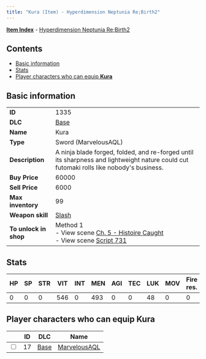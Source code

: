 ```yaml
---
title: "Kura (Item) - Hyperdimension Neptunia Re;Birth2"
---
```


[**Item Index**](/neptunia/rb2/item/index.html) - [Hyperdimension Neptunia Re;Birth2](/neptunia/rb2)

## Contents

- [Basic information](#basic-information)
- [Stats](#stats)
- [Player characters who can equip **Kura**](#player-characters-who-can-equip-kura)

## Basic information

|   |   |
| -- | -- |
| **ID** | 1335 |
| **DLC** | [Base](/neptunia/rb2/dlc/0-base.html) |
| **Name** | Kura |
| **Type** | Sword (MarvelousAQL) |
| **Description** | A ninja blade forged, folded, and re-forged until its sharpness and lightweight nature could cut futomaki rolls like nobody's business. |
| **Buy Price** | 60000 |
| **Sell Price** | 6000 |
| **Max inventory** | 99 |
| **Weapon skill** | [Slash](/neptunia/rb2/skill/0-2002-slash.html) |
| **To unlock in shop** | Method 1<br />- View scene [Ch. 5 - Histoire Caught](/neptunia/rb2/scene/0-368-ch-5-histoire-caught.html)<br />- View scene [Script 731](/neptunia/rb2/scene/0-731-script-731.html) |

## Stats

| HP | SP | STR | VIT | INT | MEN | AGI | TEC | LUK | MOV | Fire res. | Ice res. | Wind res. | Lightning res. |
| -- | -- | --- | --- | --- | --- | --- | --- | --- | --- | --------- | -------- | --------- | -------------- |
| 0 | 0 | 0 | 546 | 0 | 493 | 0 | 0 | 48 | 0 | 0 | 0 | 0 | 0 |

## Player characters who can equip **Kura**

|    | ID | DLC | Name |
| -- | -- | --- | ---- |
| <input type="checkbox" id="rb2-player-0-17" class="trackbox" /> | 17 | [Base](/neptunia/rb2/dlc/0-base.html) | [MarvelousAQL](/neptunia/rb2/player/0-17-marvelousaql.html) |